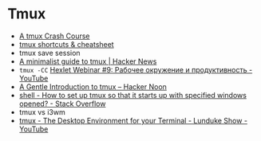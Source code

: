 # Tmux
- [A tmux Crash Course](https://robots.thoughtbot.com/a-tmux-crash-course)
- [tmux shortcuts & cheatsheet](https://gist.github.com/MohamedAlaa/2961058)
- tmux save session
- [A minimalist guide to tmux | Hacker News](https://news.ycombinator.com/item?id=15776995)
- `tmux -CC` [Hexlet Webinar #9: Рабочее окружение и продуктивность - YouTube](https://www.youtube.com/watch?v=XNQkei5qffA&feature=youtu.be&t=42m1s)
- [A Gentle Introduction to tmux – Hacker Noon](https://hackernoon.com/a-gentle-introduction-to-tmux-8d784c404340)
- [shell - How to set up tmux so that it starts up with specified windows opened? - Stack Overflow](https://stackoverflow.com/questions/5609192/how-to-set-up-tmux-so-that-it-starts-up-with-specified-windows-opened)
- tmux vs i3wm
- [tmux - The Desktop Environment for your Terminal - Lunduke Show - YouTube](https://www.youtube.com/watch?v=5iXzqN8-34E)
